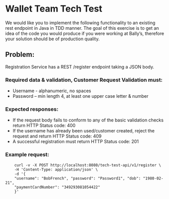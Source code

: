 # Wallet Team Tech Test

We would like you to implement the following functionality to an existing rest endpoint in Java in TDD manner. The goal of this exercise is to get an idea of the code you would produce if you were working at Bally’s, therefore your solution should be of production quality.

## Problem:
Registration Service has a REST /register endpoint taking a JSON body.

### Required data & validation, Customer Request Validation must:
*	Username - alphanumeric, no spaces
*	Password – min length 4, at least one upper case letter & number

### Expected responses:
*	If the request body fails to conform to any of the basic validation checks return HTTP Status code: 400
*	If the username has already been used/customer created, reject the request and return HTTP Status code: 409
*	A successful registration must return HTTP Status code: 201

### Example request:
```
    curl -v -X POST http://localhost:8080/tech-test-api/v1/register \
    -H 'Content-Type: application/json' \
    -d '{
    "username": "BobFrench", "password": "Password1", "dob": "1980-02-21",
    "paymentCardNumber": "349293081054422"
    }'
```
